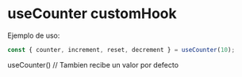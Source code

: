 # useCounter customHook

Ejemplo de uso:

```javascript
const { counter, increment, reset, decrement } = useCounter(10);
```

useCounter() // Tambien recibe un valor por defecto
